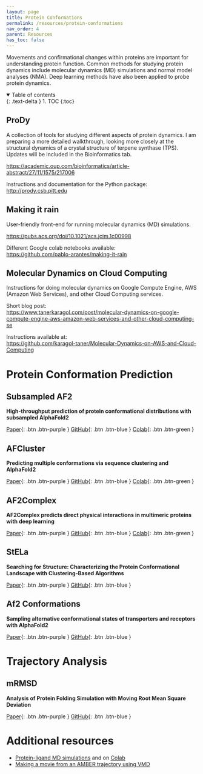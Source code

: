 ```yaml
---
layout: page
title: Protein Conformations
permalink: /resources/protein-conformations
nav_order: 4
parent: Resources
has_toc: false
---
```


Movements and confirmational changes within proteins are important for understanding protein function. Common methods for studying protein dynamics include molecular dynamics (MD) simulations and normal model analyses (NMA). Deep learning methods have also been applied to probe protein dynamics.

<details open markdown="block">
  <summary>
    Table of contents
  </summary>
  {: .text-delta }
1. TOC
{:toc}
</details>

## ProDy

A collection of tools for studying different aspects of protein dynamics. I am preparing a more detailed walkthrough, looking more closely at the structural dynamics of a crystal structure of terpene synthase (TPS). Updates will be included in the Bioinformatics tab.

https://academic.oup.com/bioinformatics/article-abstract/27/11/1575/217006

Instructions and documentation for the Python package: <br>
http://prody.csb.pitt.edu

## Making it rain

User-friendly front-end for running molecular dynamics (MD) simulations.

https://pubs.acs.org/doi/10.1021/acs.jcim.1c00998

Different Google colab notebooks available: <br>
https://github.com/pablo-arantes/making-it-rain

## Molecular Dynamics on Cloud Computing

Instructions for doing molecular dynamics on Google Compute Engine, AWS (Amazon Web Services), and other Cloud Computing services.

Short blog post: <br>
https://www.tanerkaragol.com/post/molecular-dynamics-on-google-compute-engine-aws-amazon-web-services-and-other-cloud-computing-se

Instructions available at: <br>
https://github.com/karagol-taner/Molecular-Dynamics-on-AWS-and-Cloud-Computing

# Protein Conformation Prediction

## Subsampled AF2

**High-throughput prediction of protein conformational distributions with subsampled AlphaFold2**

[Paper](https://www.nature.com/articles/s41467-024-46715-9){: .btn .btn-purple }
[GitHub](https://github.com/GMdSilva/gms_natcomms_1705932980_data){: .btn .btn-blue }
[Colab](https://colab.research.google.com/github/GMdSilva/gms_natcomms_1705932980_data/blob/main/AlphaFold2_Traj_v1.ipynb){: .btn .btn-green }

## AFCluster

**Predicting multiple conformations via sequence clustering and AlphaFold2**

[Paper](https://www.nature.com/articles/s41586-023-06832-9){: .btn .btn-purple }
[GitHub](https://github.com/HWaymentSteele/AF_Cluster){: .btn .btn-blue }
[Colab](https://colab.research.google.com/github/HWaymentSteele/AF_Cluster/blob/main/AFcluster.ipynb){: .btn .btn-green }

## AF2Complex 

**AF2Complex predicts direct physical interactions in multimeric proteins with deep learning**

[Paper](https://www.nature.com/articles/s41467-022-29394-2){: .btn .btn-purple }
[GitHub](https://github.com/FreshAirTonight/af2complex){: .btn .btn-blue }
[Colab](https://colab.research.google.com/github/FreshAirTonight/af2complex/blob/main/notebook/AF2Complex_notebook.ipynb){: .btn .btn-green }

## StELa

**Searching for Structure: Characterizing the Protein Conformational Landscape with Clustering-Based Algorithms**

[Paper](https://pubs.acs.org/doi/10.1021/acs.jcim.3c01511){: .btn .btn-purple }
[GitHub](https://github.com/DimaUClab/StELa-Protein-Structure-Clustering-Algorithm){: .btn .btn-blue }

## Af2 Conformations

**Sampling alternative conformational states of transporters and receptors with AlphaFold2**

[Paper](https://elifesciences.org/articles/75751){: .btn .btn-purple }
[GitHub](https://github.com/delalamo/af2_conformations){: .btn .btn-blue }

# Trajectory Analysis

## mRMSD

**Analysis of Protein Folding Simulation with Moving Root Mean Square Deviation**

[Paper](https://pubs.acs.org/doi/10.1021/acs.jcim.2c01444){: .btn .btn-purple }
[GitHub](https://github.com/omron-sinicx/mRMSD-paper-data){: .btn .btn-blue }

# Additional resources

* [Protein-ligand MD simulations](https://github.com/hgbrian/MD_protein_ligand) and on [Colab](https://colab.research.google.com/github/hgbrian/biocolabs/blob/master/MD_protein_ligand.ipynb)
* [Making a movie from an AMBER trajectory using VMD](https://amberhub.chpc.utah.edu/making-movies/)
